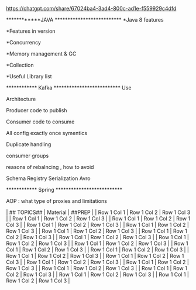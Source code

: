 https://chatgpt.com/share/67024ba4-3ad4-800c-ad1e-f559929c4dfd

************JAVA **************************
 *Java 8 features  
 
 *Features in version
 
 *Concurrency 
 
 *Memory management & GC 
 
 *Collection 
 
 *Useful Library list 
 
************ Kafka **************************
Use 

Architecture 

Producer code to publish

Consumer code to consume

All config  exactly once symentics  

Duplicate handling 

consumer groups 

reasons of rebalncing , how to avoid 

Schema Registry Serialization Avro 

************ Spring **************************



AOP :  what type of proxies and limitations




|            ## TOPICS##                                                                                                                                             | Material                   | ##PREP    |
| Row 1 Col 1                                                                                                                                                        | Row 1 Col 2                | Row 1 Col 3     |
| Row 1 Col 1                                                                                                                                                        | Row 1 Col 2                | Row 1 Col 3     |
| Row 1 Col 1                                                                                                                                                        | Row 1 Col 2                | Row 1 Col 3     |
| Row 1 Col 1                                                                                                                                                        | Row 1 Col 2                | Row 1 Col 3     |
| Row 1 Col 1                                                                                                                                                        | Row 1 Col 2                | Row 1 Col 3     |
| Row 1 Col 1                                                                                                                                                        | Row 1 Col 2                | Row 1 Col 3     |
| Row 1 Col 1                                                                                                                                                        | Row 1 Col 2                | Row 1 Col 3     |
| Row 1 Col 1                                                                                                                                                        | Row 1 Col 2                | Row 1 Col 3     |
| Row 1 Col 1                                                                                                                                                        | Row 1 Col 2                | Row 1 Col 3     |
| Row 1 Col 1                                                                                                                                                        | Row 1 Col 2                | Row 1 Col 3     |
| Row 1 Col 1                                                                                                                                                        | Row 1 Col 2                | Row 1 Col 3     |
| Row 1 Col 1                                                                                                                                                        | Row 1 Col 2                | Row 1 Col 3     |
| Row 1 Col 1                                                                                                                                                        | Row 1 Col 2                | Row 1 Col 3     |
| Row 1 Col 1                                                                                                                                                        | Row 1 Col 2                | Row 1 Col 3     |
| Row 1 Col 1                                                                                                                                                        | Row 1 Col 2                | Row 1 Col 3     |
| Row 1 Col 1                                                                                                                                                        | Row 1 Col 2                | Row 1 Col 3     |
| Row 1 Col 1                                                                                                                                                        | Row 1 Col 2                | Row 1 Col 3     |
| Row 1 Col 1                                                                                                                                                        | Row 1 Col 2                | Row 1 Col 3     |
| Row 1 Col 1                                                                                                                                                        | Row 1 Col 2                | Row 1 Col 3     |
| Row 1 Col 1                                                                                                                                                        | Row 1 Col 2                | Row 1 Col 3     |
